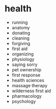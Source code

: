 # health

- running
- anatomy
- donating
- cleaning
- forgiving
- first aid
- organizing
- physiology
- saying sorry
- pet ownership
- first response
- health sciences
- massage therapy
- wilderness first aid
- pharmacology
- psychology
